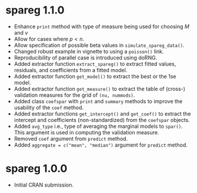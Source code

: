 # spareg 1.1.0

* Enhance `print` method with type of measure being used for choosing $M$ and $\nu$
* Allow for cases where $p < n$.
* Allow specification of possible beta values in `simulate_spareg_data()`.
* Changed robust example in vignette to using a `poisson()` link.
* Reproducibility of parallel case is introduced using doRNG.
* Added extractor function `extract_spareg()` to extract fitted values,
residuals, and coefficients from a fitted model.
* Added extractor function `get_model()` to extract the best or the 1se model.
* Added extractor function `get_measure()` to extract the table of (cross-)
validation measures for the grid of `(nu, nummods)`.
* Added class `coefspar` with `print` and `summary` methods to improve the usability of
the `coef` method.
* Added extractor functions `get_intercept()` and `get_coef()`
to extract the intercept and coefficients (non-standardized) from the 
`coefspar` objects.
* Added `avg_type` i.e., type of averaging the marginal models to `spar()`. This
argument is used in computing the validation measure.
* Removed `coef` argument from `predict` method.
* Added `aggregate = c("mean", "median")` argument for `predict` method.

# spareg 1.0.0

* Initial CRAN submission.

